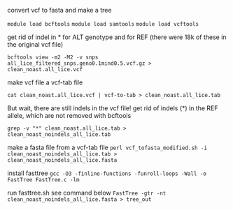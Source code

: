 convert vcf to fasta and make a tree

`module load bcftools`
`module load samtools`
`module load vcftools`

get rid of indel in * for ALT genotype and for REF (there were 18k of these in the original vcf file)

`bcftools view -m2 -M2 -v snps all_lice_filtered_snps.geno0.1mind0.5.vcf.gz > clean_noast.all_lice.vcf`

make vcf file a vcf-tab file

`cat clean_noast.all_lice.vcf | vcf-to-tab > clean_noast.all_lice.tab`

But wait, there are still indels in the vcf file!
get rid of indels (*) in the REF allele, which are not removed with bcftools

`grep -v "*" clean_noast.all_lice.tab > clean_noast_noindels_all_lice.tab`

make a fasta file from a vcf-tab file
`perl vcf_tofasta_modified.sh -i clean_noast_noindels_all_lice.tab > clean_noast_noindels_all_lice.fasta`

install fasttree
`gcc -O3 -finline-functions -funroll-loops -Wall -o FastTree FastTree.c -lm`

run fasttree.sh see command below
`FastTree -gtr -nt clean_noast_noindels_all_lice.fasta > tree_out`
